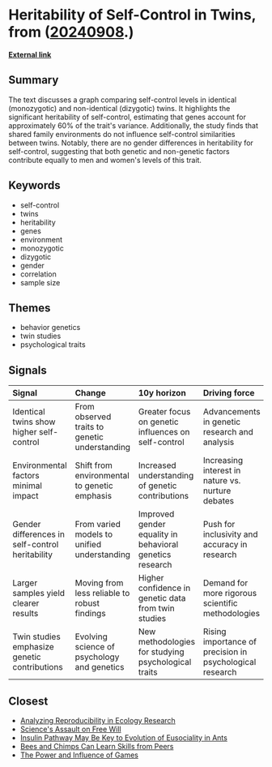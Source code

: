 # __Heritability of Self-Control in Twins__, from ([20240908](https://kghosh.substack.com/p/20240908).)

__[External link](https://www.stevestewartwilliams.com/p/the-nature-and-nurture-of-self-control)__



## Summary

The text discusses a graph comparing self-control levels in identical (monozygotic) and non-identical (dizygotic) twins. It highlights the significant heritability of self-control, estimating that genes account for approximately 60% of the trait's variance. Additionally, the study finds that shared family environments do not influence self-control similarities between twins. Notably, there are no gender differences in heritability for self-control, suggesting that both genetic and non-genetic factors contribute equally to men and women's levels of this trait.

## Keywords

* self-control
* twins
* heritability
* genes
* environment
* monozygotic
* dizygotic
* gender
* correlation
* sample size

## Themes

* behavior genetics
* twin studies
* psychological traits

## Signals

| Signal                                          | Change                                        | 10y horizon                                              | Driving force                                            |
|:------------------------------------------------|:----------------------------------------------|:---------------------------------------------------------|:---------------------------------------------------------|
| Identical twins show higher self-control        | From observed traits to genetic understanding | Greater focus on genetic influences on self-control      | Advancements in genetic research and analysis            |
| Environmental factors minimal impact            | Shift from environmental to genetic emphasis  | Increased understanding of genetic contributions         | Increasing interest in nature vs. nurture debates        |
| Gender differences in self-control heritability | From varied models to unified understanding   | Improved gender equality in behavioral genetics research | Push for inclusivity and accuracy in research            |
| Larger samples yield clearer results            | Moving from less reliable to robust findings  | Higher confidence in genetic data from twin studies      | Demand for more rigorous scientific methodologies        |
| Twin studies emphasize genetic contributions    | Evolving science of psychology and genetics   | New methodologies for studying psychological traits      | Rising importance of precision in psychological research |

## Closest

* [Analyzing Reproducibility in Ecology Research](6ca0eb61f6679e513cde2fa1b3637de7)
* [Science's Assault on Free Will](20dcd5f1dfbe5f80a079ad28644cf08f)
* [Insulin Pathway May Be Key to Evolution of Eusociality in Ants](8e6bc59904a2aaca26296306210b72e2)
* [Bees and Chimps Can Learn Skills from Peers](ac0fab6415ff9b55779e71eb0b6835fc)
* [The Power and Influence of Games](533a9f10cc41c0312a6353140c352822)
